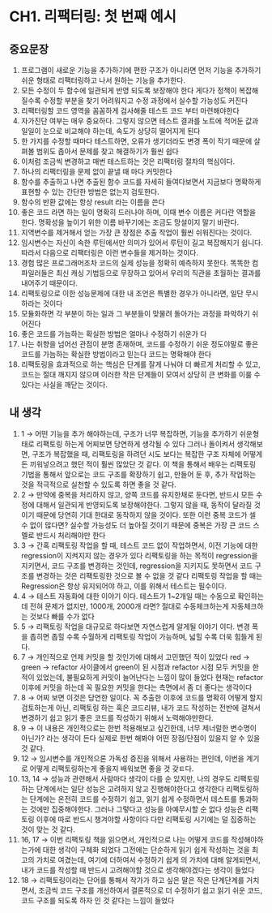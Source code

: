 # CH1. 리팩터링: 첫 번째 예시

## 중요문장

1. 프로그램이 새로운 기능을 추가하기에 편한 구조가 아니라면 먼저 기능을 추가하기 쉬운 형태로 리팩터링하고 나서 원하는 기능을 추가한다.
2. 모든 수정이 두 함수에 일관되게 반영 되도록 보장해야 한다 게다가 정책이 복잡해질수록 수정할 부분을 찾기 어려워지고 수정 과정에서 실수할 가능성도 커진다
3. 리팩터링할 코드 영역을 꼼꼼하게 검사해줄 테스트 코드 부터 마련해야한다
4. 자가진단 여부는 매우 중요하다. 그렇지 않으면 테스트 결과를 노트에 적어둔 값과 일일이 눈으로 비교해야 하는데, 속도가 상당히 떨어지게 된다
5. 한 가지를 수정할 때마다 테스트하면, 오류가 생기더라도 변경 폭이 작기 때문에 살펴볼 범위도 좁아서 문제를 찾고 해결하기가 훨씬 쉽다
6. 이처럼 조금씩 변경하고 매번 테스트하는 것은 리팩터링 절차의 핵심이다.
7. 하나의 리팩터링을 문제 없이 끝낼 때 마다 커밋한다
8. 함수를 추출하고 나면 추출된 함수 코드를 자세히 들여다보면서 지금보다 명확하게 표현할 수 있는 간단한 방법은 없는지 검토한다.
9. 함수의 반환 값에는 항상 result 라는 이름을 쓴다
10. 좋은 코드 라면 하는 일이 명확히 드러나야 하며, 이때 변수 이름은 커다란 역할을 한다. 명확성을 높이기 위한 이름 바꾸기에는 조금도 망설이지 말기 바란다.
11. 지역변수를 제거해서 얻는 가장 큰 장점은 추출 작업이 훨씬 쉬워진다는 것이다.
12. 임시변수는 자신이 속한 루틴에서만 의미가 있어서 루틴이 길고 복잡해지기 쉽니다. 따라서 다음으로 리팩터링은 이런 변수들을 제거하는 것이다.
13. 경험 많은 프로그래머조차 코드의 실제 성능을 정확히 예측하지 못한다. 똑똑한 컴파일러들은 최신 캐싱 기법등으로 무장하고 있어서 우리의 직관을 초월하는 결과를 내어주기 때문이다.
14. 리팩토링으로 이한 성능문제에 대한 내 조언은 특별한 경우가 아니라면, 일단 무시하라는 것이다
15. 모듈화하면 각 부분이 하는 일과 그 부분들이 맞물려 돌아가는 과정을 파악하기 쉬어진다
16. 좋은 코드를 가늠하는 확실한 방법은 얼마나 수정하기 쉬운가 다
17. 나는 취향을 넘어선 관점이 분명 존재하며, 코드를 수정하기 쉬운 정도야말로 좋은 코드를 가늠하는 확실한 방법이라고 믿는다 코드는 명확해야 한다
18. 리팩토링을 효과적으로 하는 핵심은 단계를 잘게 나눠야 더 빠르게 처리할 수 있고, 코드는 절대 깨지지 않으며 이러한 작은 단계들이 모여서 상당히 큰 변화를 이룰 수 있다는 사실을 깨닫는 것이다.

## 내 생각

1. 1 → 어떤 기능을 추가 해야하는데, 구조가 너무 복잡하면, 기능을 추가하기 쉬운형태로 리팩토링 하는게 어찌보면 당연하게 생각될 수 있다 그러나 돌이켜서 생각해보면, 구조가 복잡했을 때, 리팩토링을 하려던 시도 보다는 복잡한 구조 자체에 어떻게든 끼워넣으려고 했던 적이 훨씬 많았단 것 같다. 이 책을 통해서 배우는 리팩토링 기법을 통해서 앞으로는 코드 구조를 확장하기 쉽고, 만들어 둔 후, 추가 작업하는 것을 적극적으로 실천할 수 있도록 하면 좋을 것 같다.
2. 2 → 만약에 중복을 처리하지 않고, 양쪽 코드를 유지한채로 둔다면, 반드시 모든 수정에 대해서 일관되게 반영되도록 보장해야한다. 그렇지 않을 때, 동작이 달라질 것이기 때문에 당연히 기대 한대로 동작하지 않을 것이다. 또한 이런 중복 코드가 셀 수 없이 많다면? 실수할 가능성도 더 높아질 것이기 때문에 중복은 가장 큰 코드 스멜로 반드시 처리해야만 한다
3. 3 → 간혹 리팩토링 작업을 할 때, 테스트 코드 없이 작업하면서, 이전 기능에 대한 regression이 지켜지지 않는 경우가 있다 리팩토링을 하는 목적이 regression을 지키면서, 코드 구조를 변경하는 것인데, regression을 지키지도 못하면서 코드 구조를 변경하는 것은 리팩토링한 것으로 볼 수 없을 것 같다 리팩토링 작업을 할 때는 Regression은 항상 유지되어야 하고, 이를 위해서 테스트는 필수이다.
4. 4 → 테스트 자동화에 대한 이야기 이다. 테스트가 1~2개일 때는 수동으로 확인하는데 전혀 문제가 없지만, 1000개, 2000개 라면? 절대로 수동체크하는게 자동체크하는 것보다 빠를 수가 없다
5. 5 → 리팩토링 작업을 대규모로 하다보면 자연스럽게 알게될 이야기 이다. 변경 폭을 좁히면 좁힐 수록 수월하게 리팩토링 작업이 가능하며, 넓힐 수록 더욱 힘들게 된다.
6. 7 → 개인적으로 언제 커밋을 할 것인가에 대해서 고민했던 적이 있었다 red → green → refactor 사이클에서 green이 된 시점과 refactor 시점 모두 커밋을 한적이 있었는데, 불필요하게 커밋이 늘어난다는 느낌이 많이 들었다 현재는 refactor 이후에 커밋을 하는데 꼭 필요한 커밋을 한다는 측면에서 좀 더 좋다는 생각이다
7. 8 → 어찌 보면 이것은 당연한 일이다. 꼭 추출한 이후에 코드를 명확히 어떻게 할지 검토하는게 아닌, 리팩토링 하는 혹은 코드리뷰, 내가 코드 작성하는 전반에 걸쳐서 변경하기 쉽고 읽기 좋은 코드를 작성하기 위해서 노력해야만한다.
8. 9 → 이 내용은 개인적으로는 한번 적용해보고 싶긴한데, 너무 제너럴한 변수명이 아닌가? 라는 생각이 든다 실제로 한번 해봐야 어떤 장점/단점이 있을지 알 수 있을 것 같다.
9. 12 → 임시변수를 개인적으론 가독성 증진을 위해서 사용하는 편인데, 이번을 계기로 어떻게 리팩토링하는게 좋을지 배워보면 좋을 것 갖ㅌ다.
10. 13, 14 → 성능과 관련해서 사람마다 생각이 다를 순 있지만, 나의 경우도 리팩토링 하는 단계에서는 일단 성능은 고려하지 않고 진행해야한다고 생각한다 리팩토링하는 단계에는 온전히 코드를 수정하기 쉽고, 읽기 쉽게 수정하면서 테스트를 통과하는 것에만 집중해야한다. 그러나 그렇다고 성능을 아예무시할 순 없다 성능은 리팩토링 이후에 따로 반드시 챙겨야할 사항이다 다만 리팩토링 시기에는 덜 집중하는 것이 맞는 것 같다.
11. 16, 17 → 이번 리팩토링 책을 읽으면서, 개인적으로 나는 어떻게 코드를 작성해야하는가에 대한 생각이 구체화 되었다 그전에는 단순하게 읽기 쉽게 작성하는 것을 최고의 가치로 여겼는데, 여기에 더하여서 수정하기 쉽게 의 가치에 대해 알게되면서, 내가 코드를 작성할 때 반드시 고려해야할 것으로 생각해야겠다는 생각이 들었다
12. 18 → 리팩토링이라는 단어를 통해서 작가가 하고 싶은 말은 작은 단계단계를 거치면서, 조금씩 코드 구조를 개선하여서 결론적으로 더 수정하기 쉽고 읽기 쉬운 코드, 코드 구조를 되도록 하자 인 것 같다는 느낌이 들었다